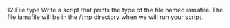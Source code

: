  12.File type
Write a script that prints the type of the file named iamafile. The file iamafile will be in the /tmp directory when we will run your script.
